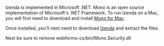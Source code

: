 Izenda is implemented in Microsoft .NET.  Mono is an open source implementation of Microsoft's .NET Framework.  To run Izenda on a Mac, you will first need to download and install [Mono for Mac](http://download.mono-project.com/archive/3.2.6/macos-10-x86/MonoFramework-MDK-3.2.6.macos10.xamarin.x86.pkg).

Once installed, you'll next need to download [Izenda](http://archives.izenda.us/ri/webforms-cs.zip) and extract the files.

Next be sure to remove webforms-cs/bin/Mono.Security.dll